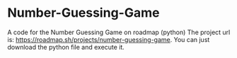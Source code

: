 # Number-Guessing-Game
A code for the Number Guessing Game on roadmap (python)
The project url is: https://roadmap.sh/projects/number-guessing-game.
You can just download the python file and execute it.
